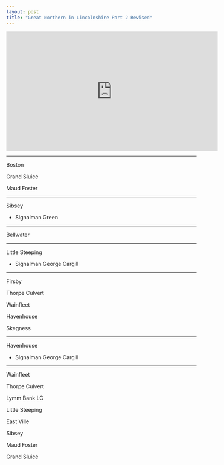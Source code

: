 ```yaml
---
layout: post
title: "Great Northern in Lincolnshire Part 2 Revised"
---
```


<iframe width="560" height="315" src="https://www.youtube.com/embed/umHjPpbIXLw" title="Great Northern in Lincolnshire Part 2 Revised" frameBorder="0" allow="accelerometer; autoplay; clipboard-write; encrypted-media; gyroscope; picture-in-picture; web-share" allowFullScreen></iframe>

---

Boston

Grand Sluice

Maud Foster

---

Sibsey

- Signalman Green

---

Bellwater

---

Little Steeping

- Signalman George Cargill

---

Firsby

Thorpe Culvert

Wainfleet

Havenhouse

Skegness

---

Havenhouse

- Signalman George Cargill

---

Wainfleet

Thorpe Culvert

Lymm Bank LC

Little Steeping

East Ville

Sibsey

Maud Foster

Grand Sluice
